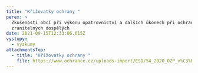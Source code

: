 ```yaml
---
title: "Křižovatky ochrany "
perex: >
  Zkušenosti obcí při výkonu opatrovnictví a dalších úkonech při ochraně
  zranitelných dospělých
date: 2021-09-15T12:33:06.615Z
vystupy:
  - vyzkumy
attachmentsTop:
  - title: "Křižovatky ochrany "
    file: https://www.ochrance.cz/uploads-import/ESO/54_2020_OZP_v%C3%BDzkum.docx.pdf
---
```

